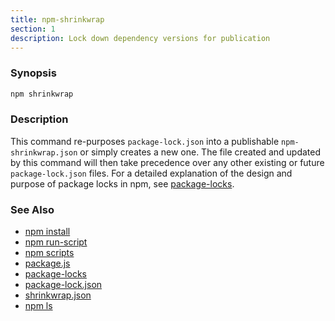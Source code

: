 ```yaml
---
title: npm-shrinkwrap
section: 1
description: Lock down dependency versions for publication
---
```


### Synopsis

```bash
npm shrinkwrap
```

### Description

This command re-purposes `package-lock.json` into a publishable
`npm-shrinkwrap.json` or simply creates a new one. The file created and
updated by this command will then take precedence over any other
existing or future `package-lock.json` files. For a detailed explanation
of the design and purpose of package locks in npm, see
[package-locks](/configuring-npm/package-locks).

### See Also

* [npm install](/commands/npm-install)
* [npm run-script](/commands/npm-run-script)
* [npm scripts](/using-npm/scripts)
* [package.js](/configuring-npm/package-json)
* [package-locks](/configuring-npm/package-locks)
* [package-lock.json](/configuring-npm/package-lock-json)
* [shrinkwrap.json](/configuring-npm/shrinkwrap-json)
* [npm ls](/commands/npm-ls)
